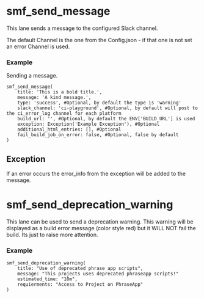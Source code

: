 # smf_send_message

This lane sends a message to the configured Slack channel.

The default Channel is the one from the Config.json - if that one is not set an error Channel is used.

### Example
Sending a message.
```
smf_send_message(
    title: 'This is a bold title.',
    message: 'A kind message.',
    type: 'success', #Optional, by default the type is 'warning'
    slack_channel: 'ci-playground', #Optional, by default will post to the ci_error_log channel for each platform
    build_url: '', #Optional, by default the ENV['BUILD_URL'] is used
    exception: Exception('Example Exception'), #Optional
    additional_html_entries: [], #Optional
    fail_build_job_on_error: false, #Optional, false by default
)
```

## Exception
If an error occurs the error_info from the exception will be added to the message.

# smf_send_deprecation_warning

This lane can be used to send a deprecation warning. This warning will be displayed as a build error message (color style red) but it WILL NOT fail the build. Its just to raise more attention.

### Example

```
smf_send_deprecation_warning(
    title: "Use of deprecated phrase app scripts",
    message: "This projects uses deprecated phraseapp scripts!"
    estimated_time: "10m",
    requierments: "Access to Project on PhraseApp"
)
```